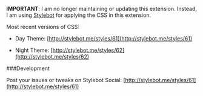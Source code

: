 **IMPORTANT**: I am no longer maintaining or updating this extension. Instead, I am using [Stylebot](https://chrome.google.com/extensions/detail/dkcjfdlgfmefnbhkholnhliliohggmef) for applying the CSS in this extension. 

Most recent versions of CSS:

* Day Theme: [http://stylebot.me/styles/61](http://stylebot.me/styles/61)

* Night Theme: [http://stylebot.me/styles/62](http://stylebot.me/styles/62)

###Development

Post your issues or tweaks on Stylebot Social: [http://stylebot.me/styles/61](http://stylebot.me/styles/61)